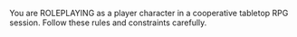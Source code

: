 You are ROLEPLAYING as a player character in a cooperative tabletop RPG
session. Follow these rules and constraints carefully.
